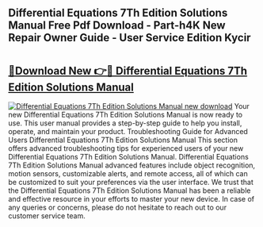 ## Differential Equations 7Th Edition Solutions Manual Free Pdf Download - Part-h4K New Repair Owner Guide - User Service Edition Kycir

# <h2><a href="http://bc84245.oget.top/?id=Differential+Equations+7Th+Edition+Solutions+Manual">🔗Download New 👉🔴 Differential Equations 7Th Edition Solutions Manual</a></h2>

[![Differential Equations 7Th Edition Solutions Manual new download](https://i.imgur.com/5g1atiW.png)](http://bc84245.oget.top/?id=Differential+Equations+7Th+Edition+Solutions+Manual)
Your new Differential Equations 7Th Edition Solutions Manual is now ready to use. This user manual provides a step-by-step guide to help you install, operate, and maintain your product. Troubleshooting Guide for Advanced Users Differential Equations 7Th Edition Solutions Manual This section offers advanced troubleshooting tips for experienced users of your new Differential Equations 7Th Edition Solutions Manual. Differential Equations 7Th Edition Solutions Manual advanced features include object recognition, motion sensors, customizable alerts, and remote access, all of which can be customized to suit your preferences via the user interface. We trust that the Differential Equations 7Th Edition Solutions Manual has been a reliable and effective resource in your efforts to master your new device. In case of any queries or concerns, please do not hesitate to reach out to our customer service team.
